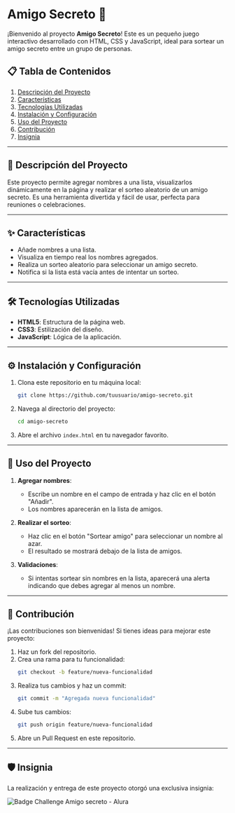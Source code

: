 # Amigo Secreto 🎉

¡Bienvenido al proyecto **Amigo Secreto**! Este es un pequeño juego interactivo desarrollado con HTML, CSS y JavaScript, ideal para sortear un amigo secreto entre un grupo de personas.

## 📋 Tabla de Contenidos

1. [Descripción del Proyecto](https://github.com/dyaccu/challenge-amigo-secreto_esp-main-ONEG8/blob/main/readme.md#-descripci%C3%B3n-del-proyecto)
2. [Características](https://github.com/dyaccu/challenge-amigo-secreto_esp-main-ONEG8/blob/main/readme.md#-caracter%C3%ADsticas)
3. [Tecnologías Utilizadas](https://github.com/dyaccu/challenge-amigo-secreto_esp-main-ONEG8/blob/main/readme.md#%EF%B8%8F-tecnolog%C3%ADas-utilizadas)
4. [Instalación y Configuración](https://github.com/dyaccu/challenge-amigo-secreto_esp-main-ONEG8/blob/main/readme.md#%EF%B8%8F-instalaci%C3%B3n-y-configuraci%C3%B3n)
5. [Uso del Proyecto](https://github.com/dyaccu/challenge-amigo-secreto_esp-main-ONEG8/blob/main/readme.md#-uso-del-proyecto)
6. [Contribución](https://github.com/dyaccu/challenge-amigo-secreto_esp-main-ONEG8/blob/main/readme.md#-contribuci%C3%B3n)
7. [Insignia](https://github.com/dyaccu/challenge-amigo-secreto_esp-main-ONEG8/blob/main/readme.md#-insignia)

---

## 📖 Descripción del Proyecto

Este proyecto permite agregar nombres a una lista, visualizarlos dinámicamente en la página y realizar el sorteo aleatorio de un amigo secreto. Es una herramienta divertida y fácil de usar, perfecta para reuniones o celebraciones.

---

## ✨ Características

- Añade nombres a una lista.
- Visualiza en tiempo real los nombres agregados.
- Realiza un sorteo aleatorio para seleccionar un amigo secreto.
- Notifica si la lista está vacía antes de intentar un sorteo.

---

## 🛠️ Tecnologías Utilizadas

- **HTML5**: Estructura de la página web.
- **CSS3**: Estilización del diseño.
- **JavaScript**: Lógica de la aplicación.

---

## ⚙️ Instalación y Configuración

1. Clona este repositorio en tu máquina local:
   ```bash
   git clone https://github.com/tuusuario/amigo-secreto.git
   ```

2. Navega al directorio del proyecto:
   ```bash
   cd amigo-secreto
   ```

3. Abre el archivo `index.html` en tu navegador favorito.

---

## 🚀 Uso del Proyecto

1. **Agregar nombres**:
   - Escribe un nombre en el campo de entrada y haz clic en el botón "Añadir".
   - Los nombres aparecerán en la lista de amigos.

2. **Realizar el sorteo**:
   - Haz clic en el botón "Sortear amigo" para seleccionar un nombre al azar.
   - El resultado se mostrará debajo de la lista de amigos.

3. **Validaciones**:
   - Si intentas sortear sin nombres en la lista, aparecerá una alerta indicando que debes agregar al menos un nombre.

---

## 🤝 Contribución

¡Las contribuciones son bienvenidas! Si tienes ideas para mejorar este proyecto:

1. Haz un fork del repositorio.
2. Crea una rama para tu funcionalidad:
   ```bash
   git checkout -b feature/nueva-funcionalidad
   ```
3. Realiza tus cambios y haz un commit:
   ```bash
   git commit -m "Agregada nueva funcionalidad"
   ```
4. Sube tus cambios:
   ```bash
   git push origin feature/nueva-funcionalidad
   ```
5. Abre un Pull Request en este repositorio.

---

## 🛡️ Insignia

La realización y entrega de este proyecto otorgó una exclusiva insignia:

![Badge Challenge Amigo secreto - Alura](https://github.com/user-attachments/assets/3ccd7126-3c0c-4545-935b-787a1a6280fd)
